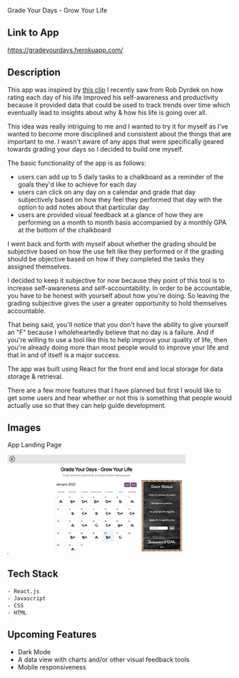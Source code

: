 Grade Your Days - Grow Your Life

## Link to App

https://gradeyourdays.herokuapp.com/

## Description

This app was inspired by [this clip](https://www.youtube.com/watch?v=MsZK6eFXW-o&t=233s&ab_channel=IMPAULSIVEClips) I recently saw from Rob Dyrdek on how rating each day of his life improved his self-awareness and productivity because it provided data that could be used to track trends over time which eventually lead to insights about why & how his life is going over all.

This idea was really intriguing to me and I wanted to try it for myself as I've wanted to become more disciplined and consistent about the things that are important to me. I wasn't aware of any apps that were specifically geared towards grading your days so I decided to build one myself.

The basic functionality of the app is as follows:
 - users can add up to 5 daily tasks to a chalkboard as a reminder of the goals they'd like to achieve for each day
 - users can click on any day on a calendar and grade that day subjectively based on how they feel they performed that day with the option to add notes about that particular day
 - users are provided visual feedback at a glance of how they are performing on a month to month basis accompanied by a monthly GPA at the bottom of the chalkboard

 I went back and forth with myself about whether the grading should be subjective based on how the use felt like they performed or if the grading should be objective based on how if they completed the tasks they assigned themselves.

 I decided to keep it subjective for now because they point of this tool is to increase self-awareness and self-accountability. In order to be accountable, you have to be honest with yourself about how you're doing. So leaving the grading subjective gives the user a greater opportunity to hold themselves accountable.

 That being said, you'll notice that you don't have the ability to give yourself an "F" because I wholeheartedly believe that no day is a failure. And if you're willing to use a tool like this to help improve your quality of life, then you're already doing more than most people would to improve your life and that in and of itself is a major success.

 The app was built using React for the front end and local storage for data storage & retrieval.

There are a few more features that I have planned but first I would like to get some users and hear whether or not this is something that people would actually use so that they can help guide development.

## Images

App Landing Page

<img src="public/images/daygraderpage.png" width="400">


## Tech Stack
    - React.js
    - Javascript
    - CSS 
    - HTML 
    

## Upcoming Features
- Dark Mode
- A data view with charts and/or other visual feedback tools
- Mobile responsiveness


